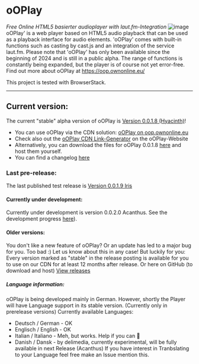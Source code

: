 # oOPlay
 _Free Online HTML5 basierter audioplayer with laut.fm-Integration_
![image](https://github.com/ownOnline/oOPlay/assets/166552194/49a951d2-8cb7-4326-b9a2-da21999823fa)
 oOPlay' is a web player based on HTML5 audio playback that can be used as a playback interface for audio elements. 'oOPlay' comes with built-in functions such as casting by cast.js and an integration of the service laut.fm.
Please note that 'oOPlay' has only been available since the beginning of 2024 and is still in a public alpha. The range of functions is constantly being expanded, but the player is of course not yet error-free.
Find out more about oOPlay at https://oop.ownonline.eu/ 

This project is tested with BrowserStack.

---

## Current version:
The current "stable" alpha version of oOPlay is [Version 0.0.1.8 (Hyacinth)](https://github.com/ownOnline/oOPlay/releases/tag/v0.0.1.8)!
- You can use oOPlay via the CDN solution: [oOPlay on oop.ownonline.eu](https://oop.ownonline.eu/play?lfmstream=simliveradio)
- Check also out the [oOPlay CDN Link-Generator](https://oop.ownonline.eu/) on the oOPlay-Website
- Alternatively, you can download the files for oOPlay 0.0.1.8 [here](https://github.com/ownOnline/oOPlay/tree/065ea9f68551419231a1514573b8f085f50fab31/Releases/0-0-1-8) and host them yourself.
- You can find a changelog [here](https://github.com/ownOnline/oOPlay/blob/065ea9f68551419231a1514573b8f085f50fab31/Releases/0-0-1-8/changelog.txt)

### Last pre-release:
The last published test release is [Version 0.0.1.9 Iris](https://github.com/ownOnline/oOPlay/releases/tag/v0.0.1.9)

#### Currently under development:
Currently under development is version 0.0.2.0 Acanthus. See the development progress [here](https://github.com/ownOnline/oOPlay/tree/main/Releases/_currentdevcandidate)).

#### Older versions:
You don't like a new feature of oOPlay? Or an update has led to a major bug for you. Too bad :) Let us know about this in any case! But luckily for you: Every version marked as "stable" in the release posting is available for you to use on our CDN for at least 12 months after release. Or here on GitHub (to download and host)
[View releases](https://github.com/ownOnline/oOPlay/releases)

##### Language information:
oOPlay is being developed mainly in German. However, shortly the Player will have Language support in its stable version. (Currently only in prerelease versions)
Currently available Languages:
- Deutsch / German - OK
- Englisch / English - OK
- Italian / Italiano - Meh, but works. Help if you can 🤤
- Danish / Dansk - by delimedia, currently experimental, will be fully available in next Release (Acanthus)
If you have interest in Tranbslating to your Language feel free make an Issue mention this.
